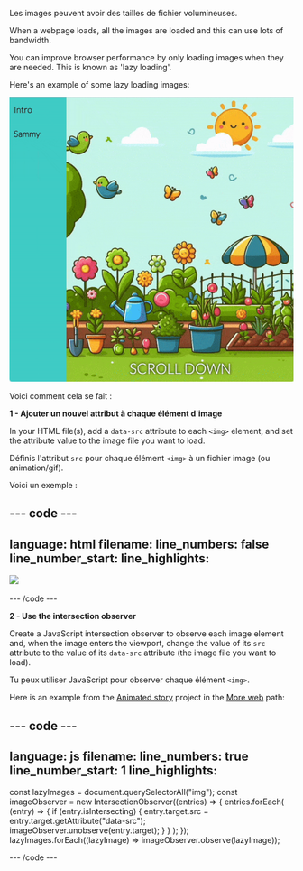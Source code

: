 Les images peuvent avoir des tailles de fichier volumineuses.

When a webpage loads, all the images are loaded and this can use lots of bandwidth.

You can improve browser performance by only loading images when they are needed. This is known as 'lazy loading'.

Here's an example of some lazy loading images:

![A gif showing images loading as they enter the browser's viewport.](images/background-attachment-fixed.gif)

Voici comment cela se fait :

**1 - Ajouter un nouvel attribut à chaque élément d'image**

In your HTML file(s), add a `data-src` attribute to each `<img>` element, and set the attribute value to the image file you want to load.

Définis l'attribut `src` pour chaque élément `<img>` à un fichier image (ou animation/gif).

Voici un exemple :

## --- code ---

language: html
filename:
line_numbers: false
line_number_start:
line_highlights:
-----------------------------------------------------

<img src="spinner.gif" data-src="snail.svg" />

\--- /code ---

**2 - Use the intersection observer**

Create a JavaScript intersection observer to observe each image element and, when the image enters the viewport, change the value of its `src` attribute to the value of its `data-src` attribute (the image file you want to load).

Tu peux utiliser JavaScript pour observer chaque élément `<img>`.

Here is an example from the [Animated story](https://projects.raspberrypi.org/en/projects/animated-story) project in the [More web](https://projects.raspberrypi.org/en/raspberrypi/more-web) path:

## --- code ---

language: js
filename:
line_numbers: true
line_number_start: 1
line_highlights:
-----------------------------------------------------

const lazyImages = document.querySelectorAll("img");
const imageObserver = new IntersectionObserver((entries) => {
entries.forEach(
(entry) => {
if (entry.isIntersecting) {
entry.target.src = entry.target.getAttribute("data-src");
imageObserver.unobserve(entry.target);
}
}
);
});
lazyImages.forEach((lazyImage) => imageObserver.observe(lazyImage));

\--- /code ---
